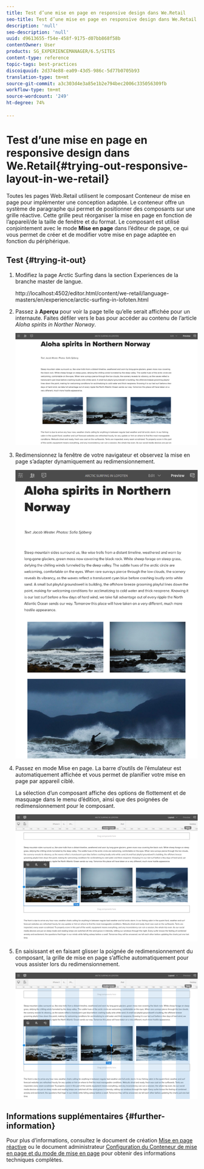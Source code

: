 ```yaml
---
title: Test d’une mise en page en responsive design dans We.Retail
seo-title: Test d’une mise en page en responsive design dans We.Retail
description: 'null'
seo-description: 'null'
uuid: d9613655-f54e-458f-9175-d07bb868f58b
contentOwner: User
products: SG_EXPERIENCEMANAGER/6.5/SITES
content-type: reference
topic-tags: best-practices
discoiquuid: 2d374e88-ea09-43d5-986c-5d77b0705b93
translation-type: tm+mt
source-git-commit: a3c303d4e3a85e1b2e794bec2006c335056309fb
workflow-type: tm+mt
source-wordcount: '249'
ht-degree: 74%

---
```



# Test d’une mise en page en responsive design dans We.Retail{#trying-out-responsive-layout-in-we-retail}

Toutes les pages Web.Retail utilisent le composant Conteneur de mise en page pour implémenter une conception adaptée. Le conteneur offre un système de paragraphe qui permet de positionner des composants sur une grille réactive. Cette grille peut réorganiser la mise en page en fonction de l’appareil/de la taille de fenêtre et du format. Le composant est utilisé conjointement avec le mode **Mise en page** dans l’éditeur de page, ce qui vous permet de créer et de modifier votre mise en page adaptée en fonction du périphérique.

## Test {#trying-it-out}

1. Modifiez la page Arctic Surfing dans la section Experiences de la branche master de langue.

   http://localhost:4502/editor.html/content/we-retail/language-masters/en/experience/arctic-surfing-in-lofoten.html

1. Passez à **Aperçu** pour voir la page telle qu’elle serait affichée pour un internaute. Faites défiler vers le bas pour accéder au contenu de l’article *Aloha spirits in Norther Norway*.

   ![chlimage_1-178](assets/chlimage_1-178.png)

1. Redimensionnez la fenêtre de votre navigateur et observez la mise en page s’adapter dynamiquement au redimensionnement.

   ![chlimage_1-179](assets/chlimage_1-179.png)

1. Passez en mode Mise en page. La barre d’outils de l’émulateur est automatiquement affichée et vous permet de planifier votre mise en page par appareil ciblé.

   La sélection d’un composant affiche des options de flottement et de masquage dans le menu d’édition, ainsi que des poignées de redimensionnement pour le composant.

   ![chlimage_1-180](assets/chlimage_1-180.png)

1. En saisissant et en faisant glisser la poignée de redimensionnement du composant, la grille de mise en page s’affiche automatiquement pour vous assister lors du redimensionnement.

   ![chlimage_1-181](assets/chlimage_1-181.png)

## Informations supplémentaires {#further-information}

Pour plus d’informations, consultez le document de création [Mise en page réactive](/help/sites-authoring/responsive-layout.md) ou le document administrateur [Configuration du Conteneur de mise en page et du mode de mise en page](/help/sites-administering/configuring-responsive-layout.md) pour obtenir des informations techniques complètes.
